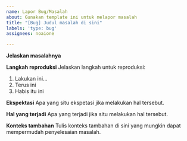 ```yaml
---
name: Lapor Bug/Masalah
about: Gunakan template ini untuk melapor masalah
title: "[Bug] Judul masalah di sini"
labels: 'type: bug'
assignees: noaione

---
```


**Jelaskan masalahnya**
<!-- Mohon tulis masalah yang dialami dengan jelas agar maintainer dapat mengerti masalah anda -->

**Langkah reproduksi**
Jelaskan langkah untuk reproduksi:
1. Lakukan ini...
2. Terus ini
3. Habis itu ini

**Ekspektasi**
Apa yang situ ekspetasi jika melakukan hal tersebut.

**Hal yang terjadi**
Apa yang terjadi jika situ melakukan hal tersebut.

**Konteks tambahan**
Tulis konteks tambahan di sini yang mungkin dapat mempermudah penyelesaian masalah.
